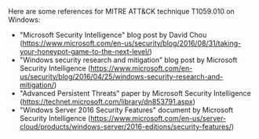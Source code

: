 Here are some references for MITRE ATT&CK technique T1059.010 on Windows:
- "Microsoft Security Intelligence" blog post by David Chou (https://www.microsoft.com/en-us/security/blog/2016/08/31/taking-your-honeypot-game-to-the-next-level/)
- "Windows security research and mitigation" blog post by Microsoft Security Intelligence (https://www.microsoft.com/en-us/security/blog/2016/04/25/windows-security-research-and-mitigation/)
- "Advanced Persistent Threats" paper by Microsoft Security Intelligence (https://technet.microsoft.com/library/dn853791.aspx)
- "Windows Server 2016 Security Features" document by Microsoft Security Intelligence (https://www.microsoft.com/en-us/server-cloud/products/windows-server/2016-editions/security-features/)